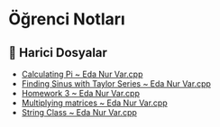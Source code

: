 # Öğrenci Notları


<!--Index-->

## 🔗 Harici Dosyalar

- [Calculating Pi ~ Eda Nur Var.cpp](./Calculating%20Pi%20~%20Eda%20Nur%20Var.cpp)
- [Finding Sinus with Taylor Series ~ Eda Nur Var.cpp](./Finding%20Sinus%20with%20Taylor%20Series%20~%20Eda%20Nur%20Var.cpp)
- [Homework 3 ~ Eda Nur Var.cpp](./Homework%203%20~%20Eda%20Nur%20Var.cpp)
- [Multiplying matrices ~ Eda Nur Var.cpp](./Multiplying%20matrices%20~%20Eda%20Nur%20Var.cpp)
- [String Class ~ Eda Nur Var.cpp](./String%20Class%20~%20Eda%20Nur%20Var.cpp)


<!--Index-->

